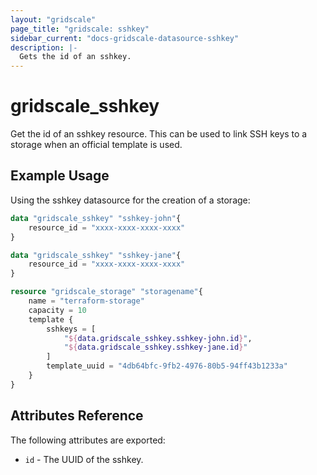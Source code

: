```yaml
---
layout: "gridscale"
page_title: "gridscale: sshkey"
sidebar_current: "docs-gridscale-datasource-sshkey"
description: |-
  Gets the id of an sshkey.
---
```


# gridscale_sshkey

Get the id of an sshkey resource. This can be used to link SSH keys to a storage when an official template is used.

## Example Usage

Using the sshkey datasource for the creation of a storage:

```terraform
data "gridscale_sshkey" "sshkey-john"{
	resource_id = "xxxx-xxxx-xxxx-xxxx"
}

data "gridscale_sshkey" "sshkey-jane"{
	resource_id = "xxxx-xxxx-xxxx-xxxx"
}

resource "gridscale_storage" "storagename"{
	name = "terraform-storage"
	capacity = 10
	template {
		sshkeys = [
		    "${data.gridscale_sshkey.sshkey-john.id}",
		    "${data.gridscale_sshkey.sshkey-jane.id}"
		]
		template_uuid = "4db64bfc-9fb2-4976-80b5-94ff43b1233a"
	}
}
```

## Attributes Reference

The following attributes are exported:

* `id` - The UUID of the sshkey.
